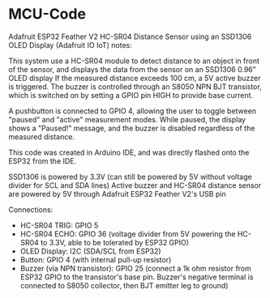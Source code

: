 # MCU-Code

Adafruit ESP32 Feather V2 HC-SR04 Distance Sensor using an SSD1306 OLED Display (Adafruit IO IoT) notes:

This system use a HC-SR04 module to detect distance to an object in front of the sensor, and displays the data from the sensor on an SSD1306 0.96" OLED display
If the measured distance exceeds 100 cm, a 5V active buzzer is triggered. The buzzer is controlled through an S8050 NPN BJT transistor,
which is switched on by setting a GPIO pin HIGH to provide base current.

A pushbutton is connected to GPIO 4, allowing the user to toggle between "paused" and "active" measurement modes.
While paused, the display shows a "Paused!" message, and the buzzer is disabled regardless of the measured distance.

This code was created in Arduino IDE, and was directly flashed onto the ESP32 from the IDE.

SSD1306 is powered by 3.3V (can still be powered by 5V without voltage divider for SCL and SDA lines)
Active buzzer and HC-SR04 distance sensor are powered by 5V through Adafruit ESP32 Feather V2's USB pin

Connections:
 - HC-SR04 TRIG: GPIO 5
 - HC-SR04 ECHO: GPIO 36 (voltage divider from 5V powering the HC-SR04 to 3.3V, able to be tolerated by ESP32 GPIO)
 - OLED Display: I2C (SDA/SCL from ESP32)
 - Button: GPIO 4 (with internal pull-up resistor)
 - Buzzer (via NPN transistor): GPIO 25 (connect a 1k ohm resistor from ESP32 GPIO to the transistor's base pin. Buzzer's negative terminal is connected to S8050 collector, then BJT emitter leg to ground)
